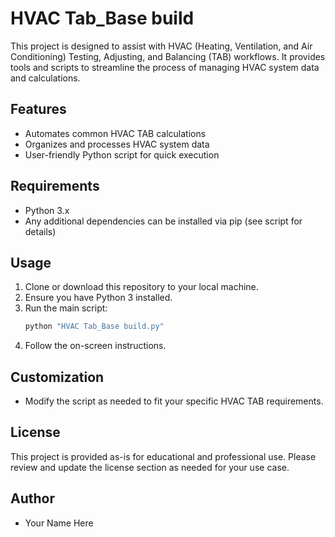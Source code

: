 # HVAC Tab_Base build

This project is designed to assist with HVAC (Heating, Ventilation, and Air Conditioning) Testing, Adjusting, and Balancing (TAB) workflows. It provides tools and scripts to streamline the process of managing HVAC system data and calculations.

## Features
- Automates common HVAC TAB calculations
- Organizes and processes HVAC system data
- User-friendly Python script for quick execution

## Requirements
- Python 3.x
- Any additional dependencies can be installed via pip (see script for details)

## Usage
1. Clone or download this repository to your local machine.
2. Ensure you have Python 3 installed.
3. Run the main script:
   ```powershell
   python "HVAC Tab_Base build.py"
   ```
4. Follow the on-screen instructions.

## Customization
- Modify the script as needed to fit your specific HVAC TAB requirements.

## License
This project is provided as-is for educational and professional use. Please review and update the license section as needed for your use case.

## Author
- Your Name Here
